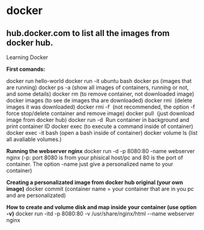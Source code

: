 # docker
## hub.docker.com to list all the images from docker hub.
Learning Docker

**First comands:**

docker run hello-world
docker run -it ubuntu bash
docker ps (images that are running)
docker ps -a (show all images of containers, running or not, and some details)
docker rm <container name or ID> (to remove container, not downloaded image)
docker images (to see de images tha are downloaded)
docker rmi <image name> (delete images it was downloaded)
docker rmi -f <image name> (not recommended, the option -f force stop/delete container and remove image)
docker pull <image name> (just download image from docker hub)
docker run -d <image name> Run container in background and print container ID
docker exec <container name> <command> (to execute a command inside of container)
docker exec -it <container name> bash (open a bash inside of container)
docker volume ls (list all avaliable volumes.)

**Running the webserver nginx**
docker run -d -p 8080:80 -name webserver nginx (-p: port 8080 is from your phisical host/pc and 80 is the port of container. The option -name just give a personalized name to your container)

**Creating a personalizated image from docker hub original (your own image)**
docker commit <container name> <new image name>  (container name = your container that are in you pc and are personalizated)

**How to create and volume disk and map inside your container (use option -v)**
docker run -itd -p 8080:80 -v /usr/share/nginx/html --name webserver nginx
